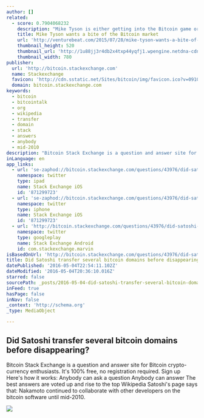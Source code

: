 ```yaml
---
author: []
related:
  - score: 0.7904068232
    description: "Mike Tyson is either getting into the Bitcoin game or is getting scammed out of a bunch of money. Tyson, a former heavyweight boxing world champion, tweeted a link this weekend to a website with the best URL you'll see all year: Coming soon... http://t.co/Blf592VtUW ... Changing the way we get change."
    title: Mike Tyson wants a bite of the Bitcoin market
    url: 'http://venturebeat.com/2015/07/28/mike-tyson-wants-a-bite-of-the-bitcoin-market/'
    thumbnail_height: 520
    thumbnail_url: 'http://1u88jj3r4db2x4txp44yqfj1.wpengine.netdna-cdn.com/wp-content/uploads/2015/07/tyson-780x520.jpg'
    thumbnail_width: 780
publisher:
  url: 'http://bitcoin.stackexchange.com'
  name: Stackexchange
  favicon: 'http://cdn.sstatic.net/Sites/bitcoin/img/favicon.ico?v=0910168c5c65'
  domain: bitcoin.stackexchange.com
keywords:
  - bitcoin
  - bitcointalk
  - org
  - wikipedia
  - transfer
  - domain
  - stack
  - answers
  - anybody
  - mid-2010
description: "Bitcoin Stack Exchange is a question and answer site for Bitcoin crypto-currency enthusiasts. It's 100% free, no registration required. Sign up Here's how it works: Anybody can ask a question Anybody can answer The best answers are voted up and rise to the top Wikipedia Satoshi's page says that: Nakamoto continued to collaborate with other developers on the bitcoin software until mid-2010."
inLanguage: en
app_links:
  - url: 'se-zaphod://bitcoin.stackexchange.com/questions/43976/did-satoshi-transfer-several-bitcoin-domains-before-disappearing'
    namespace: twitter
    type: ipad
    name: Stack Exchange iOS
    id: '871299723'
  - url: 'se-zaphod://bitcoin.stackexchange.com/questions/43976/did-satoshi-transfer-several-bitcoin-domains-before-disappearing'
    namespace: twitter
    type: iphone
    name: Stack Exchange iOS
    id: '871299723'
  - url: 'http://bitcoin.stackexchange.com/questions/43976/did-satoshi-transfer-several-bitcoin-domains-before-disappearing'
    namespace: twitter
    type: googleplay
    name: Stack Exchange Android
    id: com.stackexchange.marvin
isBasedOnUrl: 'http://bitcoin.stackexchange.com/questions/43976/did-satoshi-transfer-several-bitcoin-domains-before-disappearing'
title: Did Satoshi transfer several bitcoin domains before disappearing?
datePublished: '2016-05-04T22:54:11.102Z'
dateModified: '2016-05-04T20:36:10.016Z'
starred: false
sourcePath: _posts/2016-05-04-did-satoshi-transfer-several-bitcoin-domains-before-disappea.md
inFeed: true
hasPage: false
inNav: false
_context: 'http://schema.org'
_type: MediaObject

---
```

<article style=""><h1>Did Satoshi transfer several bitcoin domains before disappearing?</h1><p>Bitcoin Stack Exchange is a question and answer site for Bitcoin crypto-currency enthusiasts. It's 100% free, no registration required. Sign up Here's how it works: Anybody can ask a question Anybody can answer The best answers are voted up and rise to the top Wikipedia Satoshi's page says that: Nakamoto continued to collaborate with other developers on the bitcoin software until mid-2010.</p><img src="http://cdn.sstatic.net/Sites/bitcoin/img/apple-touch-icon.png?v=a43e5a337e6b&amp;a" /></article>